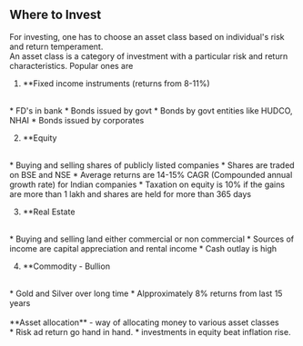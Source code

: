 ## Where to Invest

For investing, one has to choose an asset class based on individual's risk and return temperament.
<br>
An asset class is a category of investment with a particular risk and return characteristics. Popular ones are
<br>
1. **Fixed income instruments (returns from 8-11%)
  <br>
  * FD's in bank
  * Bonds issued by govt
  * Bonds by govt entities like HUDCO, NHAI
  * Bonds issued by corporates

2. **Equity
  <br>
  * Buying and selling shares of publicly listed companies
  * Shares are traded on BSE and NSE
  * Average returns are 14-15% CAGR (Compounded annual growth rate) for Indian companies
  * Taxation on equity is 10% if the gains are more than 1 lakh and shares are held for more than 365 days
  
3. **Real Estate
  <br>
  * Buying and selling land either commercial or non commercial
  * Sources of income are capital appreciation and rental income
  * Cash outlay is high
  
4. **Commodity - Bullion
  <br>
  * Gold and Silver over long time
  * Alpproximately 8% returns from last 15 years
  
<br>
<br>
**Asset allocation** - way of allocating money to various asset classes
<br>
* Risk ad return go hand in hand.
* investments in equity beat inflation rise.
  
